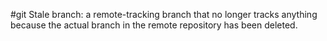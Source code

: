#git 
Stale branch: a remote-tracking branch that no longer tracks anything because the actual branch in the remote repository has been deleted.